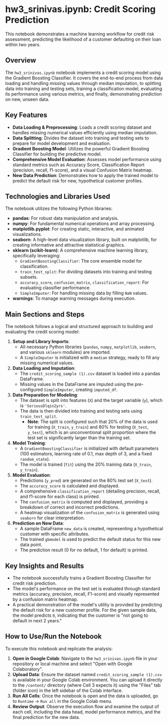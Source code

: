 # hw3_srinivas.ipynb: Credit Scoring Prediction

This notebook demonstrates a machine learning workflow for credit risk assessment, predicting the likelihood of a customer defaulting on their loan within two years.

## Overview

The `hw3_srinivas.ipynb` notebook implements a credit scoring model using the Gradient Boosting Classifier. It covers the end-to-end process from data loading and handling missing values through median imputation, to splitting data into training and testing sets, training a classification model, evaluating its performance using various metrics, and finally, demonstrating prediction on new, unseen data.

## Key Features

*   **Data Loading & Preprocessing**: Loads a credit scoring dataset and handles missing numerical values efficiently using median imputation.
*   **Data Splitting**: Divides the dataset into training and testing sets to prepare for model development and evaluation.
*   **Gradient Boosting Model**: Utilizes the powerful Gradient Boosting Classifier for building the predictive model.
*   **Comprehensive Model Evaluation**: Assesses model performance using standard metrics such as Accuracy Score, Classification Report (precision, recall, f1-score), and a visual Confusion Matrix heatmap.
*   **New Data Prediction**: Demonstrates how to apply the trained model to predict the default risk for new, hypothetical customer profiles.

## Technologies and Libraries Used

The notebook utilizes the following Python libraries:

*   **pandas**: For robust data manipulation and analysis.
*   **numpy**: For fundamental numerical operations and array processing.
*   **matplotlib.pyplot**: For creating static, interactive, and animated visualizations.
*   **seaborn**: A high-level data visualization library, built on matplotlib, for creating informative and attractive statistical graphics.
*   **sklearn (scikit-learn)**: A comprehensive machine learning library, specifically leveraging:
    *   `GradientBoostingClassifier`: The core ensemble model for classification.
    *   `train_test_split`: For dividing datasets into training and testing subsets.
    *   `accuracy_score`, `confusion_matrix`, `classification_report`: For evaluating classifier performance.
    *   `SimpleImputer`: For handling missing data by filling `NaN` values.
*   **warnings**: To manage warning messages during execution.

## Main Sections and Steps

The notebook follows a logical and structured approach to building and evaluating the credit scoring model:

1.  **Setup and Library Imports**:
    *   All necessary Python libraries (`pandas`, `numpy`, `matplotlib`, `seaborn`, and various `sklearn` modules) are imported.
    *   A `SimpleImputer` is initialized with a `median` strategy, ready to fill any missing numerical values.
2.  **Data Loading and Imputation**:
    *   The `credit_scoring_sample (1).csv` dataset is loaded into a pandas DataFrame.
    *   Missing values in the DataFrame are imputed using the pre-configured `SimpleImputer`, creating `imputed_df`.
3.  **Data Preparation for Modeling**:
    *   The dataset is split into features (`X`) and the target variable (`y`), which is `'SeriousDlqin2yrs'`.
    *   The data is then divided into training and testing sets using `train_test_split`.
        *   **Note**: The split is configured such that 20% of the data is used for training (`X_train`, `y_train`) and 80% for testing (`X_test`, `y_test`), which is an unconventional split proportion where the test set is significantly larger than the training set.
4.  **Model Training**:
    *   A `GradientBoostingClassifier` is initialized with default parameters (100 estimators, learning rate of 0.1, max depth of 3, and a fixed `random_state`).
    *   The model is trained (`fit`) using the 20% training data (`X_train`, `y_train`).
5.  **Model Evaluation**:
    *   Predictions (`y_pred`) are generated on the 80% test set (`X_test`).
    *   The `accuracy_score` is calculated and displayed.
    *   A comprehensive `classification_report` (detailing precision, recall, and f1-score for each class) is printed.
    *   The `confusion_matrix` is computed and displayed, providing a breakdown of correct and incorrect predictions.
    *   A heatmap visualization of the `confusion_matrix` is generated using `seaborn` for clear interpretation.
6.  **Prediction on New Data**:
    *   A sample DataFrame `new_data` is created, representing a hypothetical customer with specific attributes.
    *   The trained `gbmodel` is used to predict the default status for this new data point.
    *   The prediction result (0 for no default, 1 for default) is printed.

## Key Insights and Results

*   The notebook successfully trains a Gradient Boosting Classifier for credit risk prediction.
*   The model's performance on the test set is evaluated through standard metrics (accuracy, precision, recall, F1-score) and visually represented by a confusion matrix heatmap.
*   A practical demonstration of the model's utility is provided by predicting the default risk for a new customer profile. For the given sample data, the model predicts `0`, indicating that the customer is "not going to default in next 2 years."

## How to Use/Run the Notebook

To execute this notebook and replicate the analysis:

1.  **Open in Google Colab**: Navigate to the `hw3_srinivas.ipynb` file in your repository or local machine and select "Open with Google Colaboratory".
2.  **Upload Data**: Ensure the dataset named `credit_scoring_sample (1).csv` is available in your Google Colab environment. You can upload it directly to the `/content/` directory (where Cell 3 expects it) using the "Files" tab (folder icon) in the left sidebar of the Colab interface.
3.  **Run All Cells**: Once the notebook is open and the data is uploaded, go to `Runtime` -> `Run all` in the Google Colab menu.
4.  **Review Output**: Observe the execution flow and examine the output of each cell, including the data head, model performance metrics, and the final prediction for the new data.